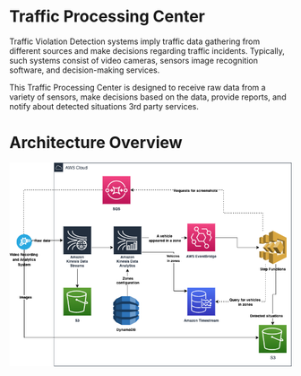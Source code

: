 # Traffic Processing Center
Traffic Violation Detection systems imply traffic data gathering from different sources and make decisions regarding traffic incidents. Typically, such systems consist of video cameras, sensors image recognition software, and decision-making services. 

This Traffic Processing Center is designed to receive raw data from a variety of sensors, make decisions based on the data, provide reports, and notify about detected situations 3rd party services.

# Architecture Overview
![Main data flows](architecture/media/arch-data-flows.png)
